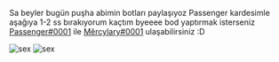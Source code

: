 Sa beyler bugün puşha abimin botları paylaşıyoz Passenger kardesimle aşağıya 1-2 ss bırakıyorum kaçtım byeeee bod yaptırmak isterseniz
[Passenger#0001](https://discord.com/users/798257622033367070) ile [Mêrcylary#0001](https://discord.com/users/411621794131476480) ulaşabilirsiniz :D

![sex](https://media.discordapp.net/attachments/891038124640202762/898255886508785675/xd.png?width=401&height=676)
![sex](https://media.discordapp.net/attachments/891038124640202762/898256443424276480/xddd.png)

